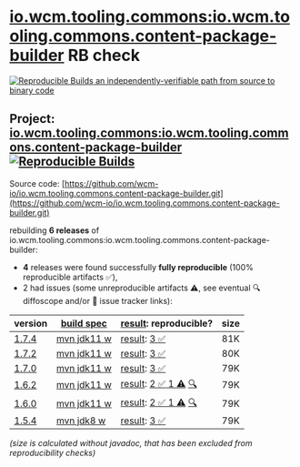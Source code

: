 [io.wcm.tooling.commons:io.wcm.tooling.commons.content-package-builder](https://central.sonatype.com/artifact/io.wcm.tooling.commons/io.wcm.tooling.commons.content-package-builder/versions) RB check
=======

[![Reproducible Builds](https://reproducible-builds.org/images/logos/rb.svg) an independently-verifiable path from source to binary code](https://reproducible-builds.org/)

## Project: [io.wcm.tooling.commons:io.wcm.tooling.commons.content-package-builder](https://central.sonatype.com/artifact/io.wcm.tooling.commons/io.wcm.tooling.commons.content-package-builder/versions) [![Reproducible Builds](https://img.shields.io/endpoint?url=https://raw.githubusercontent.com/jvm-repo-rebuild/reproducible-central/master/content/io/wcm/tooling/commons/content-package-builder/badge.json)](https://github.com/jvm-repo-rebuild/reproducible-central/blob/master/content/io/wcm/tooling/commons/content-package-builder/README.md)

Source code: [https://github.com/wcm-io/io.wcm.tooling.commons.content-package-builder.git](https://github.com/wcm-io/io.wcm.tooling.commons.content-package-builder.git)

rebuilding **6 releases** of io.wcm.tooling.commons:io.wcm.tooling.commons.content-package-builder:
- **4** releases were found successfully **fully reproducible** (100% reproducible artifacts :white_check_mark:),
- 2 had issues (some unreproducible artifacts :warning:, see eventual :mag: diffoscope and/or :memo: issue tracker links):

| version | [build spec](/BUILDSPEC.md) | [result](https://reproducible-builds.org/docs/jvm/): reproducible? | size |
| -- | --------- | ------ | -- |
| [1.7.4](https://central.sonatype.com/artifact/io.wcm.tooling.commons/io.wcm.tooling.commons.content-package-builder/1.7.4/pom) | [mvn jdk11 w](wcm-content-package-builder-1.7.4.buildspec) | [result](io.wcm.tooling.commons.content-package-builder-1.7.4.buildinfo): [3 :white_check_mark: ](io.wcm.tooling.commons.content-package-builder-1.7.4.buildcompare) | 81K |
| [1.7.2](https://central.sonatype.com/artifact/io.wcm.tooling.commons/io.wcm.tooling.commons.content-package-builder/1.7.2/pom) | [mvn jdk11 w](wcm-content-package-builder-1.7.2.buildspec) | [result](io.wcm.tooling.commons.content-package-builder-1.7.2.buildinfo): [3 :white_check_mark: ](io.wcm.tooling.commons.content-package-builder-1.7.2.buildcompare) | 80K |
| [1.7.0](https://central.sonatype.com/artifact/io.wcm.tooling.commons/io.wcm.tooling.commons.content-package-builder/1.7.0/pom) | [mvn jdk11 w](wcm-content-package-builder-1.7.0.buildspec) | [result](io.wcm.tooling.commons.content-package-builder-1.7.0.buildinfo): [3 :white_check_mark: ](io.wcm.tooling.commons.content-package-builder-1.7.0.buildcompare) | 79K |
| [1.6.2](https://central.sonatype.com/artifact/io.wcm.tooling.commons/io.wcm.tooling.commons.content-package-builder/1.6.2/pom) | [mvn jdk11 w](wcm-content-package-builder-1.6.2.buildspec) | [result](io.wcm.tooling.commons.content-package-builder-1.6.2.buildinfo): [2 :white_check_mark:  1 :warning:](io.wcm.tooling.commons.content-package-builder-1.6.2.buildcompare) [:mag:](io.wcm.tooling.commons.content-package-builder-1.6.2.diffoscope) | 79K |
| [1.6.0](https://central.sonatype.com/artifact/io.wcm.tooling.commons/io.wcm.tooling.commons.content-package-builder/1.6.0/pom) | [mvn jdk11 w](wcm-content-package-builder-1.6.0.buildspec) | [result](io.wcm.tooling.commons.content-package-builder-1.6.0.buildinfo): [2 :white_check_mark:  1 :warning:](io.wcm.tooling.commons.content-package-builder-1.6.0.buildcompare) [:mag:](io.wcm.tooling.commons.content-package-builder-1.6.0.diffoscope) | 79K |
| [1.5.4](https://central.sonatype.com/artifact/io.wcm.tooling.commons/io.wcm.tooling.commons.content-package-builder/1.5.4/pom) | [mvn jdk8 w](wcm-content-package-builder-1.5.4.buildspec) | [result](io.wcm.tooling.commons.content-package-builder-1.5.4.buildinfo): [3 :white_check_mark: ](io.wcm.tooling.commons.content-package-builder-1.5.4.buildcompare) | 79K |

<i>(size is calculated without javadoc, that has been excluded from reproducibility checks)</i>
